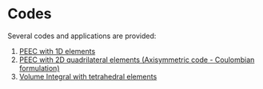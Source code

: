 # Codes

Several codes and applications are provided:

1. [PEEC with 1D elements](../src/peec1D)
2. [PEEC with 2D quadrilateral elements (Axisymmetric code - Coulombian formulation)](../src/AxialCoulombian)
3. [Volume Integral with tetrahedral elements](../src/VolumeIntegral_tetra)
